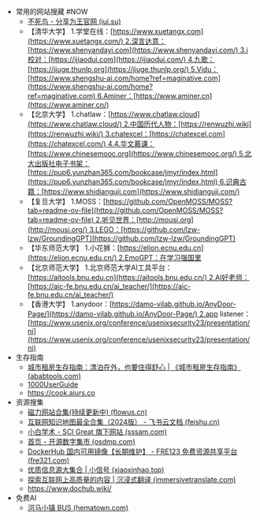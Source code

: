 - 常用的网站搜藏 #NOW
	- [不死鸟 - 分享为王官网 (iui.su)](https://iui.su/)
	- 【清华大学】 1.学堂在线：[https://www.xuetangx.com](https://www.xuetangx.com/) 2.深言达意：[https://www.shenyandayi.com](https://www.shenyandayi.com/) 3.i校对：[https://ijiaodui.com](https://ijiaodui.com/) 4.九歌：[https://jiuge.thunlp.org](https://jiuge.thunlp.org/) 5.Vidu：[https://www.shengshu-ai.com/home?ref=maginative.com](https://www.shengshu-ai.com/home?ref=maginative.com) 6.Aminer：[https://www.aminer.cn](https://www.aminer.cn/)
	- 【北京大学】 1.chatlaw：[https://www.chatlaw.cloud](https://www.chatlaw.cloud/) 2.中国历代人物：[https://renwuzhi.wiki](https://renwuzhi.wiki/) 3.chatexcel：[https://chatexcel.com](https://chatexcel.com/) 4.4.华文慕课：[https://www.chinesemooc.org](https://www.chinesemooc.org/) 5.北大出版社电子书架：[https://pup6.yunzhan365.com/bookcase/jmyr/index.html](https://pup6.yunzhan365.com/bookcase/jmyr/index.html) 6.识典古籍：[https://www.shidianguji.com](https://www.shidianguji.com/)
	- 【复旦大学】 1.MOSS：[https://github.com/OpenMOSS/MOSS?tab=readme-ov-file](https://github.com/OpenMOSS/MOSS?tab=readme-ov-file) 2.听见世界：[http://mousi.org](http://mousi.org/) 3.LEGO：[https://github.com/lzw-lzw/GroundingGPT](https://github.com/lzw-lzw/GroundingGPT)
	- 【华东师范大学】 1.小花狮：[https://elion.ecnu.edu.cn](https://elion.ecnu.edu.cn/) 2.EmoGPT：在学习强国里
	- 【北京师范大学】 1.北京师范大学AI工具平台：[https://aitools.bnu.edu.cn](https://aitools.bnu.edu.cn/) 2.AI好老师：[https://aic-fe.bnu.edu.cn/ai_teacher/](https://aic-fe.bnu.edu.cn/ai_teacher/)
	- 【香港大学】 1.anydoor：[https://damo-vilab.github.io/AnyDoor-Page/](https://damo-vilab.github.io/AnyDoor-Page/) 2.app listener：[https://www.usenix.org/conference/usenixsecurity23/presentation/ni](https://www.usenix.org/conference/usenixsecurity23/presentation/ni)
- 生存指南
	- [城市租房生存指南：漂泊在外，也要住得舒心 | 《城市租房生存指南》 (ababtools.com)](https://zufang.ababtools.com/about)
	- [1000UserGuide](https://1000userguide.com/#/)
	- https://cook.aiurs.co
- 资源搜集
	- [磁力网站合集(持续更新中) (flowus.cn)](https://flowus.cn/kuhehe/share/f14e4986-2fdd-4a49-8beb-09657b28af68)
	- [互联网知识地图最全合集（2024版） - 飞书云文档 (feishu.cn)](https://yunyinghui.feishu.cn/wiki/QrvDwaNt4icE2qkZTPSccNKInhh)
	- [小白学术 - SCI Great 旗下网站 (sssam.com)](https://www.sssam.com/)
	- [首页 - 开源数字集市 (osdmp.com)](https://osdmp.com/)
	- [DockerHub 国内可用镜像【长期维护】 - FRE123 免费资源共享平台 (fre321.com)](https://www.fre321.com/docker_proxy_list)
	- [优质信息源大集合 | 小信号 (xiaoxinhao.top)](https://xiaoxinhao.top/article/goodnews)
	- [探索互联网上高质量的内容 | 沉浸式翻译 (immersivetranslate.com)](https://immersivetranslate.com/docs/sites/)
	- https://www.dochub.wiki/
- 免费AI
	- [河马小镇 BUS (hematown.com)](https://bus.hematown.com/list)